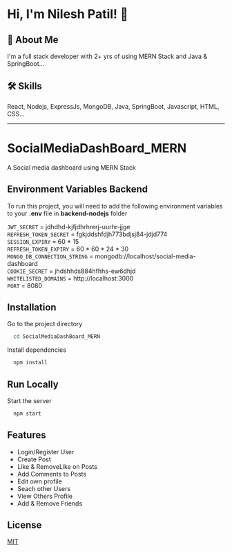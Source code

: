 
# Hi, I'm Nilesh Patil! 👋


## 🚀 About Me
I'm a full stack developer with 2+ yrs of using MERN Stack and Java & SpringBoot...


## 🛠 Skills
React, Nodejs, ExpressJs, MongoDB, Java, SpringBoot, Javascript, HTML, CSS...

---


# SocialMediaDashBoard_MERN
A Social media dashboard using MERN Stack


## Environment Variables Backend

To run this project, you will need to add the following environment variables to your __.env__ file in __backend-nodejs__ folder

`JWT_SECRET` = jdhdhd-kjfjdhrhrerj-uurhr-jjge  
`REFRESH_TOKEN_SECRET` = fgkjddshfdjh773bdjsj84-jdjd774  
`SESSION_EXPIRY` = 60 * 15  
`REFRESH_TOKEN_EXPIRY` = 60 * 60 * 24 * 30  
`MONGO_DB_CONNECTION_STRING` = mongodb://localhost/social-media-dashboard  
`COOKIE_SECRET` = jhdshhds884hfhhs-ew6dhjd  
`WHITELISTED_DOMAINS` = http://localhost:3000  
`PORT` = 8080  

## Installation

Go to the project directory

```bash
  cd SocialMediaDashBoard_MERN
```

Install dependencies

```bash
  npm install
```
## Run Locally

Start the server

```bash
  npm start
```


## Features

- Login/Register User
- Create Post
- Like & RemoveLike on Posts
- Add Comments to Posts
- Edit own profile
- Seach other Users
- View Others Profile
- Add & Remove Friends



## License

[MIT](https://choosealicense.com/licenses/mit/)

